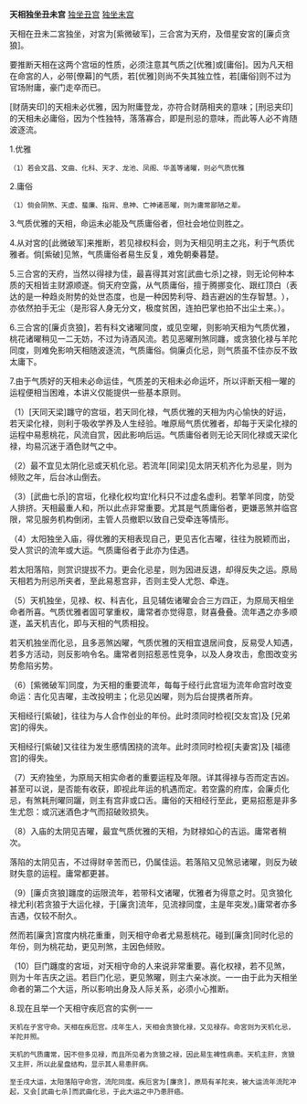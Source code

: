 **天相独坐丑未宫**
[独坐丑宫](./天相独坐丑宫.png)
[独坐未宫](./天相独坐未宫.png)

天相在丑未二宮独坐，对宮为[紫微破军]，三合宮为天府，及借星安宮的[廉贞贪狼]。

要推断天相在这两个宫垣的性质，必须注意其气质之[优雅]或[庸俗]。因为凡天相在命宮的人，必带[僚幕]的气质，若[优雅]则尚不失其独立性，若[庸俗]则不过为官场附庸，豪门走卒而已。

[财荫夹印]的天相未必优雅，因为附庸登龙，亦符合财荫相夹的意味；[刑忌夹印]的天相未必庸俗，因为个性独特，落落寡合，即是刑忌的意味，而此等人必不肯随波逐流。


1.优雅

    （1）若会文昌、文曲、化科、天才、龙池、凤阁、华盖等诸曜，则必气质优雅

2.庸俗

    （1）倘会阴煞、天虚、蜚廉、指背、息神、亡神诸恶曜，则为庸常鄙陋之辈。

3.气质优雅的天相，命运未必能及气质庸俗者，但社会地位则胜之。

4.从对宮的[此微破军]来推断，若见禄权科会，则为天相见明主之兆，利于气质优雅者。倘[紫破]见煞，气质庸俗者易生反复，难免朝秦暮楚。

5.三合宮的天府，当然以得禄为佳，最喜得其对宮[武曲七杀]之禄，则无论何种本质的天相皆主财源顺遂。倘天府空露，从气质庸俗，擅于腾挪变化、跟红顶白（表达的是一种趋炎附势的处世态度，也是一种因势利导、趋吉避凶的生存智慧。‌‌），亦依然拍手无尘（是形容人身无分文，极度贫困，连拍巴掌也拍不出尘土来。）。

6.三合宮的[廉贞贪狼]，若有科文诸曜同度，或见空曜，则影响天相为气质优雅，桃花诸曜稍见一二无妨，不过为诗酒风流。若见恶曜刑煞同躔，或贪狼化禄与羊陀同度，则难免影响天相随波逐流，气质庸俗。倘廉贞化忌，则气质虽不佳亦反不致太庸下。

7.由于气质好的天相未必命运佳，气质差的天相未必命运坏，所以评断天相一曜的运程便相当困难，本讲义仅能提供一些基本原则。

（1）[天同天梁]躔守的宫垣，若天同化禄，气质优雅的天相为内心愉快的好运，若天梁化禄，则利于吸收学养及人生经验。唯原局气质优雅者，却每于天梁化禄的运程中易惹桃花，风流自赏，因此影响后运。气质庸俗者则无论天同化禄或天梁化禄，均易沉迷于酒色财气之中。

（2）最不宜见太阴化忌或天机化忌。若流年[同梁]见太阴天机齐化为忌星，则为
倾败之年，后台冰山倒去。

（3）[武曲七杀]的宫垣，化禄化权均宜!化科只不过虚名虚利。若擎羊同度，防受人排挤。天相最重人和，所以此点非常重要。尤其是气质庸俗者，更嫌恶煞并临宫限，常见服务机构倒闭，主管人员撤职以致自己受牵连等情形。

（4）太阳独坐入庙，得优雅的天相表现自己，更见吉化吉曜，往往为脱颖而出，
受人赏识的流年或大运。气质庸俗者于此亦为佳遇。

若太阳落陷，则赏识提拔不力。更会化忌星，则为因进反退，却得反失之运。原局天相若为刑忌所夹者，至此易惹宫非，否则主受人尤怨、牵连。

（5）天机独坐，见禄、权、科吉化，且见辅佐诸曜会合三方四正，为原局天相坐命者所喜。气质优雅者固可掌重权，庸常者亦觉得意，财喜叠叠。流年遇之亦多顺遂，盖天机吉化，即与天相的气质相投。

若天机独坐而化忌，且多恶煞凶曜，气质优雅的天相宜退居间食，反易受人知遇，若多方活动，则反影响令名。庸常者则招惹恶性竞争，以及人身攻击，愈图改变劣势愈陷劣势。

（6）[紫微破军]同度，为天相的重要流年，每每于经行此宫垣为流年命宫时改变
命运：吉化见吉曜，主改投明主；化忌见凶曜，则为后台提携者所弃。

天相经行[紫破]，往往为与人合作创业的年份。此时须同时检视[交友宫]及
[兄弟宮]的得失。

天相经行[紫破]又往往为发生慼情困挠的流年。此时须同时检视[夫妻宮]及
[福德宫]的得失。

（7）天府独坐，为原局天相实命者的重要运程及年限。详其得禄与否而定吉凶。甚至可以说，是否能有收获，即视此年运的机遇而定。若空露的府库，会廉贞化忌，有煞耗刑曜同躧，则主有宫非或口舌。庸俗的天相经行至此，更易招惹是非多生尤怨：或沉迷酒色才气而招破败损失。

（8）入庙的太阴见吉曜，最宜气质优雅的天相，为财禄如心的吉运。庸常者稍次。

落陷的太阴见吉，不过得财辛苦而已，仍属佳运。若落陷又见煞忌诸曜，则反为破财失意的运程。庸常都更甚。

（9）[廉贞贪狼]躔度的运限流年，若带科文诸曜，优雅者为得意之时。见贪狼化禄尤利(若贪狼于大运化禄，于[廉贪]流年，见流禄同度，主是年突发。)庸常者亦多吉遇，仅较不耐久。

然而若[廉贪]宫度内桃花重重，则天相守命者尤易惹桃花。碰到[廉贪]同时化忌的年份，则为桃花劫，更见刑煞，主因色倾败。

（10）巨门躔度的宮垣，对天相守命的人来说非常重要。喜化权禄，若不见煞，则为十年吉庆之运。若巨门化忌，更见煞曜，则主六亲冰炭。一一由于此为天相坐命者的第二个大运，所以影响出身及人际关系，必须小心推断。

8.现在且举一个天相守疾厄宫的实例一一

    天机在子宮守命。天相在疾厄宫。戌年生人，天相会贪狼化禄，又见禄存。命宮则为天机化忌，羊陀并照。

    天机的气质庸常，因不但多见禄，而且所见者为贪狼之禄，因此易生裨性病患。天机主肝，贪狼又主肝，所以此星盘结构，显示其人易患肝病。
    
    至壬戌大运，太阳落陷守命宫，流陀同度。疾厄宮为[廉贪]，原局有羊陀夹，被大运流年流陀冲起，又会[武曲七杀]而武曲化忌，于此大运之中乃患肝癌。